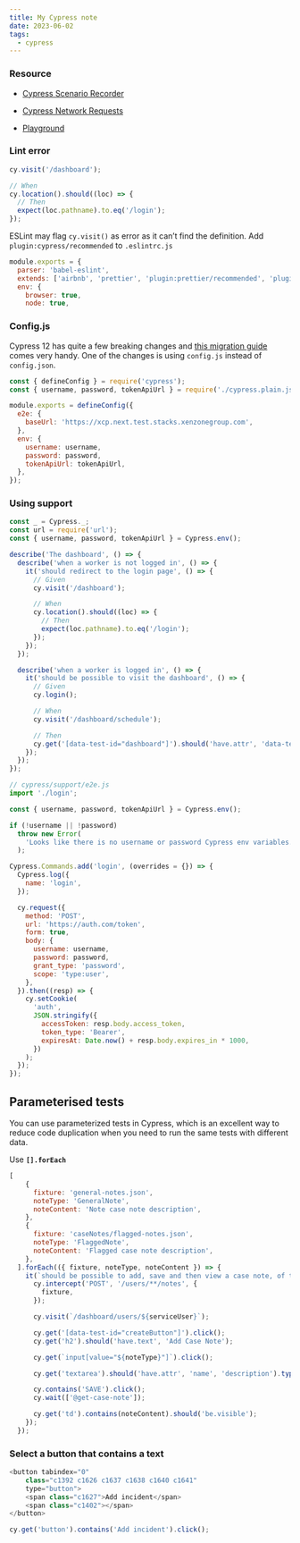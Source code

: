 ```yaml
---
title: My Cypress note
date: 2023-06-02
tags:
  - cypress
---
```


### Resource

- [Cypress Scenario Recorder](https://chrome.google.com/webstore/detail/cypress-scenario-recorder/fmpgoobcionmfneadjapdabmjfkmfekb/related?hl=en)

- [Cypress Network Requests](https://docs.cypress.io/guides/guides/network-requests)

- [Playground](https://docs.cypress.io/guides/core-concepts/cypress-app#Selector-Playground)

### Lint error

```javascript
cy.visit('/dashboard');

// When
cy.location().should((loc) => {
  // Then
  expect(loc.pathname).to.eq('/login');
});
```

ESLint may flag `cy.visit()` as error as it can’t find the definition. Add `plugin:cypress/recommended` to `.eslintrc.js`

```javascript
module.exports = {
  parser: 'babel-eslint',
  extends: ['airbnb', 'prettier', 'plugin:prettier/recommended', 'plugin:cypress/recommended'],
  env: {
    browser: true,
    node: true,
```

### Config.js

Cypress 12 has quite a few breaking changes and [this migration guide](https://docs.cypress.io/guides/references/migration-guide) comes very handy. One of the changes is using `config.js` instead of `config.json`. 

```javascript
const { defineConfig } = require('cypress');
const { username, password, tokenApiUrl } = require('./cypress.plain.json');

module.exports = defineConfig({
  e2e: {
    baseUrl: 'https://xcp.next.test.stacks.xenzonegroup.com',
  },
  env: {
    username: username,
    password: password,
    tokenApiUrl: tokenApiUrl,
  },
});
```

### Using support

```javascript
const _ = Cypress._;
const url = require('url');
const { username, password, tokenApiUrl } = Cypress.env();

describe('The dashboard', () => {
  describe('when a worker is not logged in', () => {
    it('should redirect to the login page', () => {
      // Given
      cy.visit('/dashboard');

      // When
      cy.location().should((loc) => {
        // Then
        expect(loc.pathname).to.eq('/login');
      });
    });
  });

  describe('when a worker is logged in', () => {
    it('should be possible to visit the dashboard', () => {
      // Given
      cy.login();

      // When
      cy.visit('/dashboard/schedule');

      // Then
      cy.get('[data-test-id="dashboard"]').should('have.attr', 'data-test-id', 'dashboard');
    });
  });
});
```

```javascript
// cypress/support/e2e.js
import './login';
```

```javascript
const { username, password, tokenApiUrl } = Cypress.env();

if (!username || !password)
  throw new Error(
    'Looks like there is no username or password Cypress env variables. Make sure you have cypress.env.json configured correctly! See README - One time setup: environment variables'
  );

Cypress.Commands.add('login', (overrides = {}) => {
  Cypress.log({
    name: 'login',
  });

  cy.request({
    method: 'POST',
    url: 'https://auth.com/token',
    form: true,
    body: {
      username: username,
      password: password,
      grant_type: 'password',
      scope: 'type:user',
    },
  }).then((resp) => {
    cy.setCookie(
      'auth',
      JSON.stringify({
        accessToken: resp.body.access_token,
        token_type: 'Bearer',
        expiresAt: Date.now() + resp.body.expires_in * 1000,
      })
    );
  });
});
```

## Parameterised tests

You can use parameterized tests in Cypress, which is an excellent way to reduce code duplication when you need to run the same tests with different data.

Use **`[].forEach`** 

```javascript
[
    {
      fixture: 'general-notes.json',
      noteType: 'GeneralNote',
      noteContent: 'Note case note description',
    },
    {
      fixture: 'caseNotes/flagged-notes.json',
      noteType: 'FlaggedNote',
      noteContent: 'Flagged case note description',
    },
  ].forEach(({ fixture, noteType, noteContent }) => {
    it(`should be possible to add, save and then view a case note, of type "${noteType}"`, () => {
      cy.intercept('POST', '/users/**/notes', {
        fixture,
      });

      cy.visit(`/dashboard/users/${serviceUser}`);

      cy.get('[data-test-id="createButton"]').click();
      cy.get('h2').should('have.text', 'Add Case Note');

      cy.get(`input[value="${noteType}"]`).click();

      cy.get('textarea').should('have.attr', 'name', 'description').type(noteContent);

      cy.contains('SAVE').click();
      cy.wait(['@get-case-note']);

      cy.get('td').contains(noteContent).should('be.visible');
    });
  });
```

### Select a button that contains a text

```javascript
<button tabindex="0" 
	class="c1392 c1626 c1637 c1638 c1640 c1641" 
	type="button">
	<span class="c1627">Add incident</span>
	<span class="c1402"></span>
</button>

cy.get('button').contains('Add incident').click();
```

